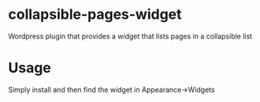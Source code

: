 collapsible-pages-widget
========================

Wordpress plugin that provides a widget that lists pages in a collapsible list

# Usage
Simply install and then find the widget in Appearance->Widgets
